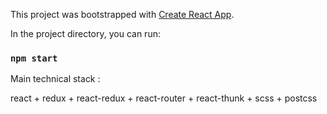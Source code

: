 This project was bootstrapped with [Create React App](https://github.com/facebookincubator/create-react-app).

In the project directory, you can run:

### `npm start`

Main technical stack :

react + redux + react-redux + react-router + react-thunk + scss + postcss